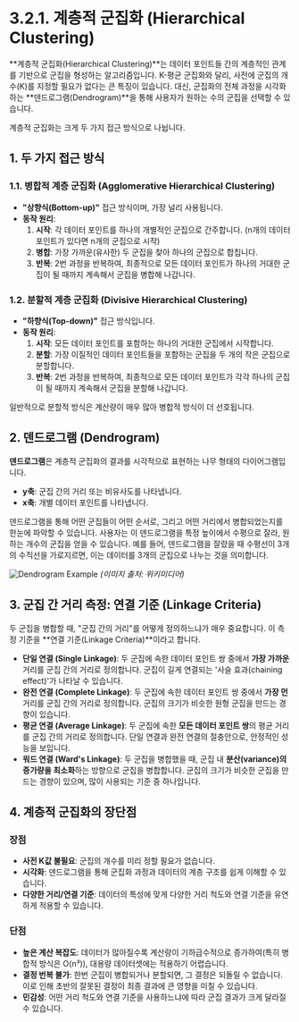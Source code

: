 # 3.2.1. 계층적 군집화 (Hierarchical Clustering)

**계층적 군집화(Hierarchical Clustering)**는 데이터 포인트들 간의 계층적인 관계를 기반으로 군집을 형성하는 알고리즘입니다. K-평균 군집화와 달리, 사전에 군집의 개수(K)를 지정할 필요가 없다는 큰 특징이 있습니다. 대신, 군집화의 전체 과정을 시각화하는 **덴드로그램(Dendrogram)**을 통해 사용자가 원하는 수의 군집을 선택할 수 있습니다.

계층적 군집화는 크게 두 가지 접근 방식으로 나뉩니다.

## 1. 두 가지 접근 방식

### 1.1. 병합적 계층 군집화 (Agglomerative Hierarchical Clustering)

- **"상향식(Bottom-up)"** 접근 방식이며, 가장 널리 사용됩니다.
- **동작 원리**:
  1. **시작**: 각 데이터 포인트를 하나의 개별적인 군집으로 간주합니다. (n개의 데이터 포인트가 있다면 n개의 군집으로 시작)
  2. **병합**: 가장 가까운(유사한) 두 군집을 찾아 하나의 군집으로 합칩니다.
  3. **반복**: 2번 과정을 반복하여, 최종적으로 모든 데이터 포인트가 하나의 거대한 군집이 될 때까지 계속해서 군집을 병합해 나갑니다.

### 1.2. 분할적 계층 군집화 (Divisive Hierarchical Clustering)

- **"하향식(Top-down)"** 접근 방식입니다.
- **동작 원리**:
  1. **시작**: 모든 데이터 포인트를 포함하는 하나의 거대한 군집에서 시작합니다.
  2. **분할**: 가장 이질적인 데이터 포인트들을 포함하는 군집을 두 개의 작은 군집으로 분할합니다.
  3. **반복**: 2번 과정을 반복하여, 최종적으로 모든 데이터 포인트가 각각 하나의 군집이 될 때까지 계속해서 군집을 분할해 나갑니다.

일반적으로 분할적 방식은 계산량이 매우 많아 병합적 방식이 더 선호됩니다.

## 2. 덴드로그램 (Dendrogram)

**덴드로그램**은 계층적 군집화의 결과를 시각적으로 표현하는 나무 형태의 다이어그램입니다.

- **y축**: 군집 간의 거리 또는 비유사도를 나타냅니다.
- **x축**: 개별 데이터 포인트를 나타냅니다.

덴드로그램을 통해 어떤 군집들이 어떤 순서로, 그리고 어떤 거리에서 병합되었는지를 한눈에 파악할 수 있습니다. 사용자는 이 덴드로그램을 특정 높이에서 수평으로 잘라, 원하는 개수의 군집을 얻을 수 있습니다. 예를 들어, 덴드로그램을 잘랐을 때 수평선이 3개의 수직선을 가로지르면, 이는 데이터를 3개의 군집으로 나누는 것을 의미합니다.

![Dendrogram Example](https://upload.wikimedia.org/wikipedia/commons/thumb/a/a2/Dendrogram.png/330px-Dendrogram.png)
*(이미지 출처: 위키미디어)*

## 3. 군집 간 거리 측정: 연결 기준 (Linkage Criteria)

두 군집을 병합할 때, "군집 간의 거리"를 어떻게 정의하느냐가 매우 중요합니다. 이 측정 기준을 **연결 기준(Linkage Criteria)**이라고 합니다.

- **단일 연결 (Single Linkage)**: 두 군집에 속한 데이터 포인트 쌍 중에서 **가장 가까운** 거리를 군집 간의 거리로 정의합니다. 군집이 길게 연결되는 '사슬 효과(chaining effect)'가 나타날 수 있습니다.
- **완전 연결 (Complete Linkage)**: 두 군집에 속한 데이터 포인트 쌍 중에서 **가장 먼** 거리를 군집 간의 거리로 정의합니다. 군집의 크기가 비슷한 원형 군집을 만드는 경향이 있습니다.
- **평균 연결 (Average Linkage)**: 두 군집에 속한 **모든 데이터 포인트 쌍**의 평균 거리를 군집 간의 거리로 정의합니다. 단일 연결과 완전 연결의 절충안으로, 안정적인 성능을 보입니다.
- **워드 연결 (Ward's Linkage)**: 두 군집을 병합했을 때, 군집 내 **분산(variance)의 증가량을 최소화**하는 방향으로 군집을 병합합니다. 군집의 크기가 비슷한 군집을 만드는 경향이 있으며, 많이 사용되는 기준 중 하나입니다.

## 4. 계층적 군집화의 장단점

### 장점
- **사전 K값 불필요**: 군집의 개수를 미리 정할 필요가 없습니다.
- **시각화**: 덴드로그램을 통해 군집화 과정과 데이터의 계층 구조를 쉽게 이해할 수 있습니다.
- **다양한 거리/연결 기준**: 데이터의 특성에 맞게 다양한 거리 척도와 연결 기준을 유연하게 적용할 수 있습니다.

### 단점
- **높은 계산 복잡도**: 데이터가 많아질수록 계산량이 기하급수적으로 증가하여(특히 병합적 방식은 O(n³)), 대용량 데이터셋에는 적용하기 어렵습니다.
- **결정 번복 불가**: 한번 군집이 병합되거나 분할되면, 그 결정은 되돌릴 수 없습니다. 이로 인해 초반의 잘못된 결정이 최종 결과에 큰 영향을 미칠 수 있습니다.
- **민감성**: 어떤 거리 척도와 연결 기준을 사용하느냐에 따라 군집 결과가 크게 달라질 수 있습니다.

